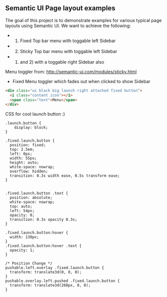 Semantic UI Page layout examples
--------------------------------

The goal of this project is to demonstrate examples for various typical page layouts using Semantic UI. We want to achieve the following:

-	1) Fixed Top bar menu with toggable left Sidebar
-	2) Sticky Top bar menu with toggable left Sidebar
-	1) and 2) with a toggable right Sidebar also

Menu toggler from: http://semantic-ui.com/modules/sticky.html

-	Fixed Menu toggler which fades out when clicked to show Sidebar

```html
<div class="ui black big launch right attached fixed button">
  <i class="content icon"></i>
  <span class="text">Menu</span>
</div>
```

CSS for cool launch button :)

```
.launch.button {
    display: block;
}

.fixed.launch.button {
  position: fixed;
  top: 2.5em;
  left: 0px;
  width: 55px;
  height: auto;
  white-space: nowrap;
  overflow: hidden;
  transition: 0.3s width ease, 0.5s transform ease;
}


.fixed.launch.button .text {
  position: absolute;
  white-space: nowrap;
  top: auto;
  left: 54px;
  opacity: 0;
  transition: 0.3s opacity 0.3s;
}

.fixed.launch.button:hover {
  width: 130px;
}
.fixed.launch.button:hover .text {
  opacity: 1;
}

/* Position Change */
pushable.left.overlay .fixed.launch.button {
  transform: translate3d(0, 0, 0);
}
pushable.overlay.left.pushed .fixed.launch.button {
  transform: translate3d(260px, 0, 0);
}

```
